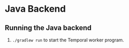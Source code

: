 # Java Backend

## Running the Java backend
1. `./gradlew run` to start the Temporal worker program.
